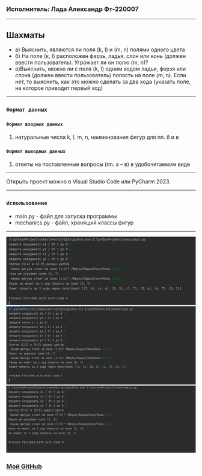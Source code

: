 ### Исполнитель: Лада Александр Фт-220007

---

## Шахматы
* а) Выяснить, являются ли поля (k, I) и (m, n) полями одного цвета
* б) На поле (к, I) расположен ферзь, ладья, слон или конь (должен ввести пользователь). Угрожает ли он полю (m, n)?
* в)Выяснить, можно ли с поля (k, I) одним ходом ладьи, ферзя или слона (должен ввести пользователь) попасть на поле (m, n). Если нет, то выяснить, как это можно сделать за два хода (указать поле, на которое приводит первый ход)

---

### `Формат данных`
#### `Формат входных данных`
1. натуральные числа k, l, m, n, наименования фигур для пп. б и в
#### `Формат выходных данных`
1. ответы на поставленные вопросы (пп. а – в) в удобочитаемом виде

---

Открыть проект можно в Visual Studio Code или PyCharm 2023.

---

### `Использование`

* main.py - файл для запуска программы
* mechanics.py - файл, хранящий классы фигур
---
![img.png](img.png)
![img_1.png](img_1.png)
![img_2.png](img_2.png)

### [Мой GitHub](https://github.com/AlexLada)